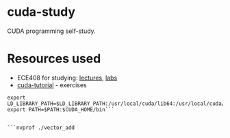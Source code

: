 # cuda-study
CUDA programming self-study. 

# Resources used 
* ECE408 for studying: [lectures](https://wiki.illinois.edu/wiki/display/ECE408/Class+Schedule), [labs](https://wiki.illinois.edu/wiki/display/ECE408/Labs)
* [cuda-tutorial](https://cuda-tutorial.readthedocs.io/en/latest/) - exercises


```export CUDA_HOME=/usr/local/cuda
export LD_LIBRARY_PATH=$LD_LIBRARY_PATH:/usr/local/cuda/lib64:/usr/local/cuda/extras/CUPTI/lib64
export PATH=$PATH:$CUDA_HOME/bin```


```nvprof ./vector_add
```